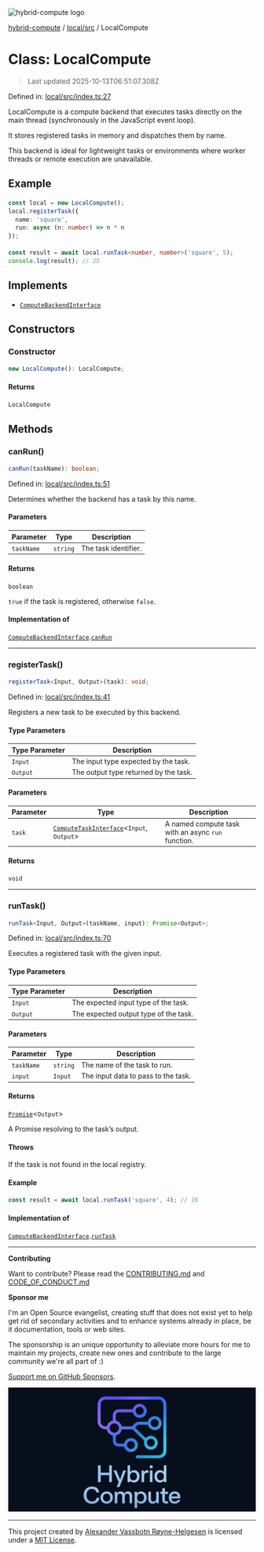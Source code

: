 <div><img alt="hybrid-compute logo" src="https://raw.githubusercontent.com/phun-ky/hybrid-compute/main/public/logo-hybrid-compute-horizontal-colored-package.svg?raw=true" style="max-height:32px;"/></div>

[hybrid-compute](../../../README.md) / [local/src](../README.md) / LocalCompute

# Class: LocalCompute

> Last updated 2025-10-13T06:51:07.308Z

Defined in:
[local/src/index.ts:27](https://github.com/phun-ky/hybrid-compute/blob/main/packages/local/src/index.ts#L27)

LocalCompute is a compute backend that executes tasks directly on the main
thread (synchronously in the JavaScript event loop).

It stores registered tasks in memory and dispatches them by name.

This backend is ideal for lightweight tasks or environments where worker threads
or remote execution are unavailable.

## Example

```ts
const local = new LocalCompute();
local.registerTask({
  name: 'square',
  run: async (n: number) => n * n
});

const result = await local.runTask<number, number>('square', 5);
console.log(result); // 25
```

## Implements

- [`ComputeBackendInterface`](../../../core/src/types/interfaces/ComputeBackendInterface.md)

## Constructors

### Constructor

```ts
new LocalCompute(): LocalCompute;
```

#### Returns

`LocalCompute`

## Methods

### canRun()

```ts
canRun(taskName): boolean;
```

Defined in:
[local/src/index.ts:51](https://github.com/phun-ky/hybrid-compute/blob/main/packages/local/src/index.ts#L51)

Determines whether the backend has a task by this name.

#### Parameters

| Parameter  | Type     | Description          |
| ---------- | -------- | -------------------- |
| `taskName` | `string` | The task identifier. |

#### Returns

`boolean`

`true` if the task is registered, otherwise `false`.

#### Implementation of

[`ComputeBackendInterface`](../../../core/src/types/interfaces/ComputeBackendInterface.md).[`canRun`](../../../core/src/types/interfaces/ComputeBackendInterface.md#canrun)

---

### registerTask()

```ts
registerTask<Input, Output>(task): void;
```

Defined in:
[local/src/index.ts:41](https://github.com/phun-ky/hybrid-compute/blob/main/packages/local/src/index.ts#L41)

Registers a new task to be executed by this backend.

#### Type Parameters

| Type Parameter | Description                           |
| -------------- | ------------------------------------- |
| `Input`        | The input type expected by the task.  |
| `Output`       | The output type returned by the task. |

#### Parameters

| Parameter | Type                                                                                                    | Description                                        |
| --------- | ------------------------------------------------------------------------------------------------------- | -------------------------------------------------- |
| `task`    | [`ComputeTaskInterface`](../../../core/src/types/interfaces/ComputeTaskInterface.md)<`Input`, `Output`> | A named compute task with an async `run` function. |

#### Returns

`void`

---

### runTask()

```ts
runTask<Input, Output>(taskName, input): Promise<Output>;
```

Defined in:
[local/src/index.ts:70](https://github.com/phun-ky/hybrid-compute/blob/main/packages/local/src/index.ts#L70)

Executes a registered task with the given input.

#### Type Parameters

| Type Parameter | Description                           |
| -------------- | ------------------------------------- |
| `Input`        | The expected input type of the task.  |
| `Output`       | The expected output type of the task. |

#### Parameters

| Parameter  | Type     | Description                         |
| ---------- | -------- | ----------------------------------- |
| `taskName` | `string` | The name of the task to run.        |
| `input`    | `Input`  | The input data to pass to the task. |

#### Returns

[`Promise`](https://developer.mozilla.org/docs/Web/JavaScript/Reference/Global_Objects/Promise)<`Output`>

A Promise resolving to the task’s output.

#### Throws

If the task is not found in the local registry.

#### Example

```ts
const result = await local.runTask('square', 4); // 16
```

#### Implementation of

[`ComputeBackendInterface`](../../../core/src/types/interfaces/ComputeBackendInterface.md).[`runTask`](../../../core/src/types/interfaces/ComputeBackendInterface.md#runtask)

---

**Contributing**

Want to contribute? Please read the
[CONTRIBUTING.md](https://github.com/phun-ky/hybrid-compute/blob/main/CONTRIBUTING.md)
and
[CODE_OF_CONDUCT.md](https://github.com/phun-ky/hybrid-compute/blob/main/CODE_OF_CONDUCT.md)

**Sponsor me**

I'm an Open Source evangelist, creating stuff that does not exist yet to help
get rid of secondary activities and to enhance systems already in place, be it
documentation, tools or web sites.

The sponsorship is an unique opportunity to alleviate more hours for me to
maintain my projects, create new ones and contribute to the large community
we're all part of :)

[Support me on GitHub Sponsors](https://github.com/sponsors/phun-ky).

![@hybrid-compute banner with logo and text](https://github.com/phun-ky/hybrid-compute/blob/main/public/logo-banner.png?raw=true)

---

This project created by [Alexander Vassbotn Røyne-Helgesen](http://phun-ky.net)
is licensed under a [MIT License](https://choosealicense.com/licenses/mit/).
